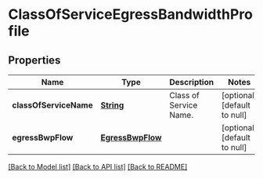 # ClassOfServiceEgressBandwidthProfile
## Properties

Name | Type | Description | Notes
------------ | ------------- | ------------- | -------------
**classOfServiceName** | [**String**](string.md) | Class of Service Name. | [optional] [default to null]
**egressBwpFlow** | [**EgressBwpFlow**](EgressBwpFlow.md) |  | [optional] [default to null]

[[Back to Model list]](../README.md#documentation-for-models) [[Back to API list]](../README.md#documentation-for-api-endpoints) [[Back to README]](../README.md)

